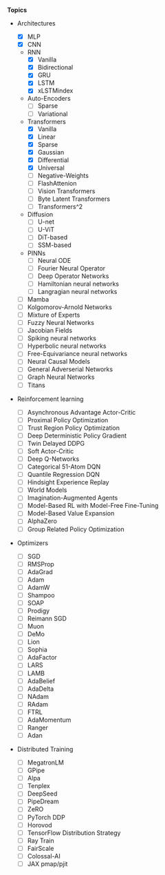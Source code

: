 **Topics**
- Architectures

    - [x] MLP
    - [x] CNN
    - RNN
         - [x] Vanilla
         - [x] Bidirectional
         - [x] GRU
         - [x] LSTM
         - [x] xLSTMindex
    - Auto-Encoders
         - [ ] Sparse
         - [ ] Variational 
    - Transformers
         - [x] Vanilla
         - [x] Linear
         - [x] Sparse 
         - [x] Gaussian
         - [x] Differential
         - [x] Universal
         - [ ] Negative-Weights
         - [ ] FlashAttenion
         - [ ] Vision Transformers
         - [ ] Byte Latent Transformers
         - [ ] Transformers^2
    - Diffusion
         - [ ] U-net
         - [ ] U-ViT
         - [ ] DiT-based
         - [ ] SSM-based
    - PINNs
        - [ ] Neural ODE
        - [ ] Fourier Neural Operator
        - [ ] Deep Operator Networks
        - [ ] Hamiltonian neural networks
        - [ ] Langragian neural networks
     - [ ] Mamba
     - [ ] Kolgomorov-Arnold Networks
     - [ ] Mixture of Experts
     - [ ] Fuzzy Neural Networks
     - [ ] Jacobian Fields
     - [ ] Spiking neural networks
     - [ ] Hyperbolic neural networks
     - [ ] Free-Equivariance neural networks
     - [ ] Neural Causal Models
     - [ ] General Adverserial Networks
     - [ ] Graph Neural Networks
     - [ ] Titans

- Reinforcement learning

     - [ ] Asynchronous Advantage Actor-Critic
     - [ ] Proximal Policy Optimization
     - [ ] Trust Region Policy Optimization
     - [ ] Deep Deterministic Policy Gradient
     - [ ] Twin Delayed DDPG
     - [ ] Soft Actor-Critic
     - [ ] Deep Q-Networks
     - [ ] Categorical 51-Atom DQN
     - [ ] Quantile Regression DQN
     - [ ] Hindsight Experience Replay
     - [ ] World Models
     - [ ] Imagination-Augmented Agents
     - [ ] Model-Based RL with Model-Free Fine-Tuning
     - [ ] Model-Based Value Expansion
     - [ ] AlphaZero
     - [ ] Group Related Policy Optimization

- Optimizers

    - [ ] SGD
    - [ ] RMSProp
    - [ ] AdaGrad
    - [ ] Adam
    - [ ] AdamW
    - [ ] Shampoo
    - [ ] SOAP
    - [ ] Prodigy
    - [ ] Reimann SGD
    - [ ] Muon
    - [ ] DeMo
    - [ ] Lion
    - [ ] Sophia
    - [ ] AdaFactor
    - [ ] LARS
    - [ ] LAMB
    - [ ] AdaBelief
    - [ ] AdaDelta
    - [ ] NAdam
    - [ ] RAdam
    - [ ] FTRL
    - [ ] AdaMomentum
    - [ ] Ranger
    - [ ] Adan

- Distributed Training

    - [ ] MegatronLM
    - [ ] GPipe
    - [ ] Alpa
    - [ ] Tenplex
    - [ ] DeepSeed
    - [ ] PipeDream
    - [ ] ZeRO
    - [ ] PyTorch DDP
    - [ ] Horovod
    - [ ] TensorFlow Distribution Strategy
    - [ ] Ray Train
    - [ ] FairScale
    - [ ] Colossal-AI
    - [ ] JAX pmap/pjit
